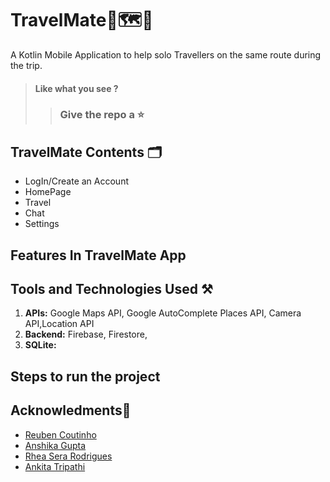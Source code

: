 # TravelMate:luggage::world_map::iphone:
A Kotlin Mobile Application to help solo Travellers on the same route during the trip.
</br>
> #### Like what you see ?
> > ### Give the repo a ⭐
## TravelMate Contents :card_index_dividers:
- LogIn/Create an Account
- HomePage
- Travel
- Chat
- Settings
## Features In TravelMate App
## Tools and Technologies Used :hammer_and_pick:
1. **APIs:** Google Maps API, Google AutoComplete Places API, Camera API,Location API
2. **Backend:** Firebase, Firestore,
3. **SQLite:**
## Steps to run the project
## Acknowledments:handshake:	
- [Reuben Coutinho](https://www.linkedin.com/in/reuben-c-b89ba295)
- [Anshika Gupta](https://www.linkedin.com/in/anshikagupta08/)
- [Rhea Sera Rodrigues](https://www.linkedin.com/in/rhea-sera-rodrigues-3222b41a9/)
- [Ankita Tripathi]()

